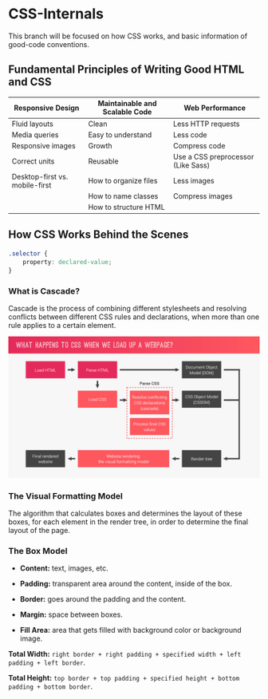 # CSS-Internals

This branch will be focused on how CSS works, and basic information of good-code conventions.

## Fundamental Principles of Writing Good HTML and CSS

| Responsive Design              | Maintainable and Scalable Code | Web Performance                    |
|--------------------------------|--------------------------------|------------------------------------|
| Fluid layouts                  | Clean                          | Less HTTP requests                 |
| Media queries                  | Easy to understand             | Less code                          |
| Responsive images              | Growth                         | Compress code                      |
| Correct units                  | Reusable                       | Use a CSS preprocessor (Like Sass) |
| Desktop-first vs. mobile-first | How to organize files          | Less images                        |
|                                | How to name classes            | Compress images                    |
|                                | How to structure HTML          |                                    |

## How CSS Works Behind the Scenes

```css
.selector {
    property: declared-value;
}

```

### What is Cascade?

Cascade is the process of combining different stylesheets and resolving conflicts between different CSS rules and declarations, when more than one rule applies to a certain element.

![how html parsed](./slides-page.jpg)

### The Visual Formatting Model

The algorithm that calculates boxes and determines the layout of these boxes, for each element in the render tree, in order to determine the final layout of the page.

### The Box Model

- **Content:** text, images, etc.

- **Padding:** transparent area around the content, inside of the box.

- **Border:** goes around the padding and the content.

- **Margin:** space between boxes.

- **Fill Area:** area that gets filled with background color or background image.

**Total Width:** `right border + right padding + specified width + left padding + left border`.

**Total Height:** `top border + top padding + specified height + bottom padding + bottom border`.
